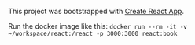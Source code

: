 This project was bootstrapped with [Create React App](https://github.com/facebookincubator/create-react-app).

Run the docker image like this:
`docker run --rm -it -v ~/workspace/react:/react -p 3000:3000 react:book`